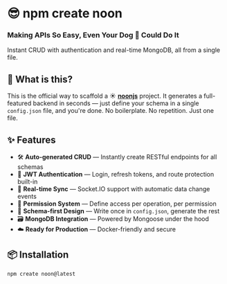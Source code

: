 # 😎 npm create noon
### Making APIs So Easy, Even Your Dog 🐶 Could Do It
Instant CRUD with authentication and real-time MongoDB, all from a single file.

## 🚀 What is this?
This is the official way to scaffold a ☀️ **[noonjs](https://noonjs.com)** project. It generates a full-featured backend in seconds — just define your schema in a single `config.json` file, and you're done.
No boilerplate. No repetition. Just one file.

## ✨ Features
- 🛠 **Auto-generated CRUD** — Instantly create RESTful endpoints for all schemas
- 🔐 **JWT Authentication** — Login, refresh tokens, and route protection built-in
- 🔄 **Real-time Sync** — Socket.IO support with automatic data change events
- 🔧 **Permission System** — Define access per operation, per permission
- 🧠 **Schema-first Design** — Write once in `config.json`, generate the rest
- 🗃 **MongoDB Integration** — Powered by Mongoose under the hood
- ☁️ **Ready for Production** — Docker-friendly and secure
## 📦 Installation
```bash
npm create noon@latest
```
